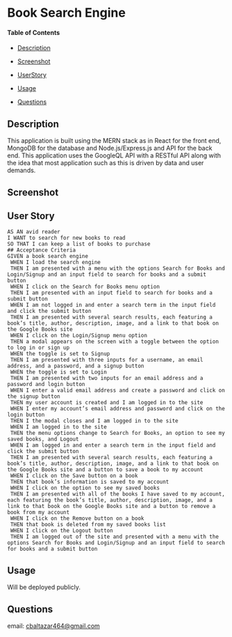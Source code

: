 # Book Search Engine
#### Table of Contents  

- [Description](#Description) 

- [Screenshot](#Screenshot)

- [UserStory](#User-Story)

- [Usage](#Usage) 

- [Questions](#Questions) 

## Description 
This application is built using the MERN stack as in React for the front end, MongoDB for the database and Node.js/Express.js and API for the back end. This application uses the GoogleQL API with a RESTful API along with the idea that most application such as this is driven by data and user demands. 
## Screenshot

## User Story
```
AS AN avid reader
I WANT to search for new books to read
SO THAT I can keep a list of books to purchase
## Acceptance Criteria 
GIVEN a book search engine
 WHEN I load the search engine
 THEN I am presented with a menu with the options Search for Books and Login/Signup and an input field to search for books and a submit button
 WHEN I click on the Search for Books menu option
 THEN I am presented with an input field to search for books and a submit button
 WHEN I am not logged in and enter a search term in the input field and click the submit button
 THEN I am presented with several search results, each featuring a book’s title, author, description, image, and a link to that book on the Google Books site
 WHEN I click on the Login/Signup menu option
 THEN a modal appears on the screen with a toggle between the option to log in or sign up
 WHEN the toggle is set to Signup
 THEN I am presented with three inputs for a username, an email address, and a password, and a signup button
 WHEN the toggle is set to Login
 THEN I am presented with two inputs for an email address and a password and login button
 WHEN I enter a valid email address and create a password and click on the signup button
 THEN my user account is created and I am logged in to the site
 WHEN I enter my account’s email address and password and click on the login button
 THEN I the modal closes and I am logged in to the site
 WHEN I am logged in to the site
 THEN the menu options change to Search for Books, an option to see my saved books, and Logout
 WHEN I am logged in and enter a search term in the input field and click the submit button
 THEN I am presented with several search results, each featuring a book’s title, author, description, image, and a link to that book on the Google Books site and a button to save a book to my account
 WHEN I click on the Save button on a book
 THEN that book’s information is saved to my account
 WHEN I click on the option to see my saved books
 THEN I am presented with all of the books I have saved to my account, each featuring the book’s title, author, description, image, and a link to that book on the Google Books site and a button to remove a book from my account
 WHEN I click on the Remove button on a book
 THEN that book is deleted from my saved books list
 WHEN I click on the Logout button
 THEN I am logged out of the site and presented with a menu with the options Search for Books and Login/Signup and an input field to search for books and a submit button  
 ```
## Usage 
Will be deployed publicly. 
## Questions 
email: cbaltazar464@gmail.com
